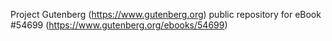 Project Gutenberg (https://www.gutenberg.org) public repository for
eBook #54699 (https://www.gutenberg.org/ebooks/54699)
